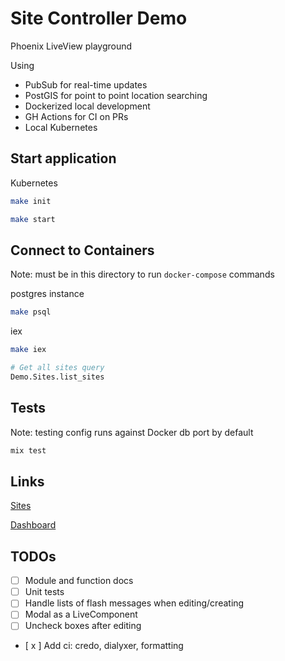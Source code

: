 # Site Controller Demo

Phoenix LiveView playground

Using

- PubSub for real-time updates
- PostGIS for point to point location searching
- Dockerized local development
- GH Actions for CI on PRs
- Local Kubernetes

## Start application

Kubernetes

```bash
make init
```

```bash
make start
```

## Connect to Containers

Note: must be in this directory to run `docker-compose` commands

postgres instance

```bash
make psql
```

iex

```bash
make iex

# Get all sites query
Demo.Sites.list_sites
```

## Tests

Note: testing config runs against Docker db port by default

```bash
mix test
```

## Links

[Sites](http://localhost:4000/sites)

[Dashboard](http://localhost:4000/dashboard/home)

## TODOs

- [ ] Module and function docs
- [ ] Unit tests
- [ ] Handle lists of flash messages when editing/creating
- [ ] Modal as a LiveComponent
- [ ] Uncheck boxes after editing
- [ x ] Add ci: credo, dialyxer, formatting
